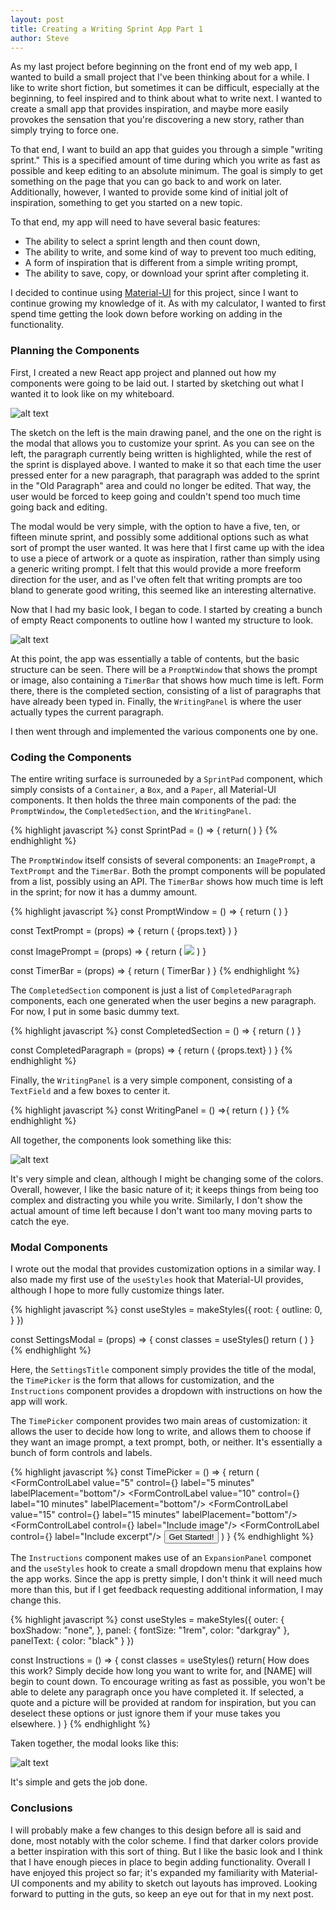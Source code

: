 ```yaml
---
layout: post
title: Creating a Writing Sprint App Part 1
author: Steve
---
```


As my last project before beginning on the front end of my web app, I wanted to build a small project that I've been thinking about for a while. I like to write short fiction, but sometimes it can be difficult, especially at the beginning, to feel inspired and to think about what to write next. I wanted to create a small app that provides inspiration, and maybe more easily provokes the sensation that you're discovering a new story, rather than simply trying to force one.

To that end, I want to build an app that guides you through a simple "writing sprint." This is a specified amount of time during which you write as fast as possible and keep editing to an absolute minimum. The goal is simply to get something on the page that you can go back to and work on later. Additionally, however, I wanted to provide some kind of initial jolt of inspiration, something to get you started on a new topic.

To that end, my app will need to have several basic features:

- The ability to select a sprint length and then count down,
- The ability to write, and some kind of way to prevent too much editing,
- A form of inspiration that is different from a simple writing prompt,
- The ability to save, copy, or download your sprint after completing it.

I decided to continue using [Material-UI](https://material-ui.com/) for this project, since I want to continue growing my knowledge of it. As with my calculator, I wanted to first spend time getting the look down before working on adding in the functionality.

### Planning the Components

First, I created a new React app project and planned out how my components were going to be laid out. I started by sketching out what I wanted it to look like on my whiteboard.

![alt text](/assets/img/posts/writing-sprint/IMG_20200621_095306.jpg)

The sketch on the left is the main drawing panel, and the one on the right is the modal that allows you to customize your sprint. As you can see on the left, the paragraph currently being written is highlighted, while the rest of the sprint is displayed above. I wanted to make it so that each time the user pressed enter for a new paragraph, that paragraph was added to the sprint in the "Old Paragraph" area and could no longer be edited. That way, the user would be forced to keep going and couldn't spend too much time going back and editing.

The modal would be very simple, with the option to have a five, ten, or fifteen minute sprint, and possibly some additional options such as what sort of prompt the user wanted. It was here that I first came up with the idea to use a piece of artwork or a quote as inspiration, rather than simply using a generic writing prompt. I felt that this would provide a more freeform direction for the user, and as I've often felt that writing prompts are too bland to generate good writing, this seemed like an interesting alternative.

Now that I had my basic look, I began to code. I started by creating a bunch of empty React components to outline how I wanted my structure to look.

![alt text](/assets/img/posts/writing-sprint/sprint-outline.png)

At this point, the app was essentially a table of contents, but the basic structure can be seen. There will be a `PromptWindow` that shows the prompt or image, also containing a `TimerBar` that shows how much time is left. Form there, there is the completed section, consisting of a list of paragraphs that have already been typed in. Finally, the `WritingPanel` is where the user actually types the current paragraph.

I then went through and implemented the various components one by one.

### Coding the Components

The entire writing surface is surrouneded by a `SprintPad` component, which simply consists of a `Container`, a `Box`, and a `Paper`, all Material-UI components. It then holds the three main components of the pad: the `PromptWindow`, the `CompletedSection`, and the `WritingPanel`.

{% highlight javascript %}
const SprintPad = () => {
  return(
    <Container>
      <Box my={2}>
        <Paper variant="outlined">
          <PromptWindow />
          <CompletedSection />
          <WritingPanel />
        </Paper>
      </Box>
    </Container>
  )
}
{% endhighlight %}

The `PromptWindow` itself consists of several components: an `ImagePrompt`, a `TextPrompt` and the `TimerBar`. Both the prompt components will be populated from a list, possibly using an API. The `TimerBar` shows how much time is left in the sprint; for now it has a dummy amount.

{% highlight javascript %}
const PromptWindow = () => {
  return (
    <Box p={2}>
      <Paper>
        <Grid container>
          <ImagePrompt />
          <TextPrompt/>
        </Grid>
        <TimerBar progress={60}/>
      </Paper>
    </Box>
  )
}

const TextPrompt = (props) => {
  return (
    <Grid item xs={6}>
      <Box m={2} fontStyle="italic">
        <Typography align="left">
          {props.text}
        </Typography>
      </Box>
    </Grid>
  )
}

const ImagePrompt = (props) => {
  return (
    <Grid item>
      <Box m={2}>
        <img src={} height={200}/>
      </Box>
    </Grid>
  )
}

const TimerBar = (props) => {
  return (
    <LinearProgress
      variant="determinate"
      value={props.progress}>
      TimerBar
    </LinearProgress>
  )
}
{% endhighlight %}

The `CompletedSection` component is just a list of `CompletedParagraph` components, each one generated when the user begins a new paragraph. For now, I put in some basic dummy text.

{% highlight javascript %}
const CompletedSection = () => {
  return (
    <Box px={3}>
      <CompletedParagraph text="First completed paragraph"/>
      <CompletedParagraph text="Second completed paragraph"/>
      <CompletedParagraph text="'And now some dialogue'" />
    </Box>
  )
}

const CompletedParagraph = (props) => {
  return (
    <Typography
      variant="body1"
      component="p"
      align="left"
      paragraph={true}>
      {props.text}
    </Typography>
  )
}
{% endhighlight %}

Finally, the `WritingPanel` is a very simple component, consisting of a `TextField` and a few boxes to center it.

{% highlight javascript %}
const WritingPanel = () =>{
  return (
    <Box m={2}>
        <Box p={2}>
          <TextField
            fullWidth
            multiline
            placeholder="Get inspired!"
          />
      </Box>
    </Box>
  )
}
{% endhighlight %}

All together, the components look something like this:

![alt text](/assets/img/posts/writing-sprint/rough-sprint-page.png)

It's very simple and clean, although I might be changing some of the colors. Overall, however, I like the basic nature of it; it keeps things from being too complex and distracting you while you write. Similarly, I don't show the actual amount of time left because I don't want too many moving parts to catch the eye.

### Modal Components

I wrote out the modal that provides customization options in a similar way. I also made my first use of the `useStyles` hook that Material-UI provides, although I hope to more fully customize things later.

{% highlight javascript %}
const useStyles = makeStyles({
  root: {
    outline: 0,
  }
})

const SettingsModal = (props) => {
  const classes = useStyles()
  return (
    <Modal open={props.open} >
        <Box m={3} className={classes.root}>
          <Paper variant="outlined">
            <SettingsTitle />
            <TimePicker />
            <Instructions />
          </Paper>
        </Box>
    </Modal>
  )
}
{% endhighlight %}

Here, the `SettingsTitle` component simply provides the title of the modal, the `TimePicker` is the form that allows for customization, and the `Instructions` component provides a dropdown with instructions on how the app will work.

The `TimePicker` component provides two main areas of customization: it allows the user to decide how long to write, and allows them to choose if they want an image prompt, a text prompt, both, or neither. It's essentially a bunch of form controls and labels.

{% highlight javascript %}
const TimePicker = () => {
  return (
    <Grid container justify="center">
      <FormControl
      component="fieldset">
        <RadioGroup row value="10">
          <FormControlLabel
            value="5"
            control={<Radio />}
            label="5 minutes"
            labelPlacement="bottom"/>
          <FormControlLabel
            value="10"
            control={<Radio />}
            label="10 minutes"
            labelPlacement="bottom"/>
          <FormControlLabel
            value="15"
            control={<Radio />}
            label="15 minutes"
            labelPlacement="bottom"/>
        </RadioGroup>
        <Box mt={2}>
          <FormGroup row>
            <FormControlLabel
              control={<Checkbox checked/>}
              label="Include image"/>
            <FormControlLabel
              control={<Checkbox checked/>}
              label="Include excerpt"/>
          </FormGroup>
        </Box>
        <Box mt={2}>
          <Button
            variant="contained"
            fullWidth>
            Get Started!
          </Button>
        </Box>
      </FormControl>
    </Grid>
  )
}
{% endhighlight %}

The `Instructions` component makes use of an `ExpansionPanel` componet and the `useStyles` hook to create a small dropdown menu that explains how the app works. Since the app is pretty simple, I don't think it will need much more than this, but if I get feedback requesting additional information, I may change this.

{% highlight javascript %}
const useStyles = makeStyles({
  outer: {
    boxShadow: "none",
  },
  panel: {
    fontSize: "1rem",
    color: "darkgray"
  },
  panelText: {
    color: "black"
  }
})

const Instructions = () => {
  const classes = useStyles()
  return(
    <Box mt={2} mb={1}>
    <Grid container justify="center">
      <ExpansionPanel className = {classes.outer}>
        <ExpansionPanelSummary className={classes.panel}>
            How does this work?
        </ExpansionPanelSummary>
        <ExpansionPanelDetails classname={classes.panelText}>
            Simply decide how long you want to write for, and [NAME] will begin to count down. To encourage writing as fast as possible, you won't be
            able to delete any paragraph once you have completed it. If selected, a quote and a picture will be provided at random for inspiration,
            but you can deselect these options or just ignore them if your muse takes you elsewhere.
        </ExpansionPanelDetails>
      </ExpansionPanel>
    </Grid>
    </Box>
  )
}
{% endhighlight %}

Taken together, the modal looks like this:

![alt text](/assets/img/posts/writing-sprint/sprint-modal.png)

It's simple and gets the job done.

### Conclusions

I will probably make a few changes to this design before all is said and done, most notably with the color scheme. I find that darker colors provide a better inspiration with this sort of thing. But I like the basic look and I think that I have enough pieces in place to begin adding functionality. Overall I have enjoyed this project so far; it's expanded my familiarity with Material-UI components and my ability to sketch out layouts has improved. Looking forward to putting in the guts, so keep an eye out for that in my next post.
